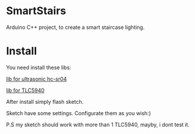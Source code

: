 # SmartStairs
Arduino C++ project, to create a smart staircase lighting.

# Install

You need install these libs: 

[lib for ultrasonic hc-sr04](https://github.com/Martinsos/arduino-lib-hc-sr04)

[lib for TLC5940](https://github.com/PaulStoffregen/Tlc5940)

After install simply flash sketch.

Sketch have some settings. Configurate them as you wish:)

P.S my sketch should work with more than 1 TLC5940, mayby, i dont test it.
